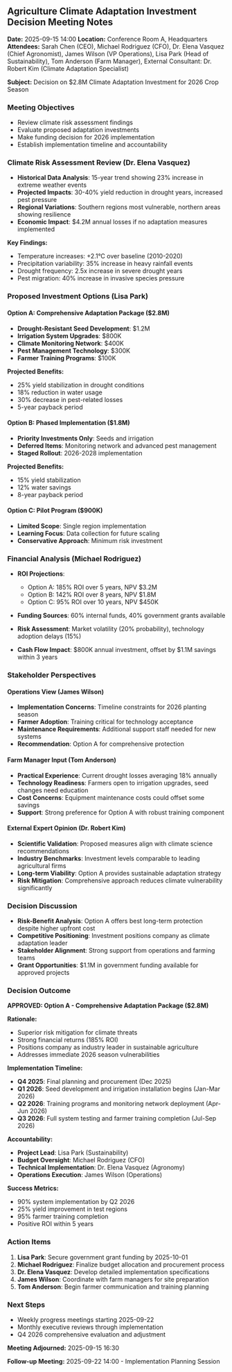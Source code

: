 ## Agriculture Climate Adaptation Investment Decision Meeting Notes

**Date:** 2025-09-15 14:00
**Location:** Conference Room A, Headquarters
**Attendees:** Sarah Chen (CEO), Michael Rodriguez (CFO), Dr. Elena Vasquez (Chief Agronomist), James Wilson (VP Operations), Lisa Park (Head of Sustainability), Tom Anderson (Farm Manager), External Consultant: Dr. Robert Kim (Climate Adaptation Specialist)

**Subject:** Decision on $2.8M Climate Adaptation Investment for 2026 Crop Season

### Meeting Objectives
- Review climate risk assessment findings
- Evaluate proposed adaptation investments
- Make funding decision for 2026 implementation
- Establish implementation timeline and accountability

### Climate Risk Assessment Review (Dr. Elena Vasquez)
- **Historical Data Analysis**: 15-year trend showing 23% increase in extreme weather events
- **Projected Impacts**: 30-40% yield reduction in drought years, increased pest pressure
- **Regional Variations**: Southern regions most vulnerable, northern areas showing resilience
- **Economic Impact**: $4.2M annual losses if no adaptation measures implemented

**Key Findings:**
- Temperature increases: +2.1°C over baseline (2010-2020)
- Precipitation variability: 35% increase in heavy rainfall events
- Drought frequency: 2.5x increase in severe drought years
- Pest migration: 40% increase in invasive species pressure

### Proposed Investment Options (Lisa Park)

#### Option A: Comprehensive Adaptation Package ($2.8M)
- **Drought-Resistant Seed Development**: $1.2M
- **Irrigation System Upgrades**: $800K
- **Climate Monitoring Network**: $400K
- **Pest Management Technology**: $300K
- **Farmer Training Programs**: $100K

**Projected Benefits:**
- 25% yield stabilization in drought conditions
- 18% reduction in water usage
- 30% decrease in pest-related losses
- 5-year payback period

#### Option B: Phased Implementation ($1.8M)
- **Priority Investments Only**: Seeds and irrigation
- **Deferred Items**: Monitoring network and advanced pest management
- **Staged Rollout**: 2026-2028 implementation

**Projected Benefits:**
- 15% yield stabilization
- 12% water savings
- 8-year payback period

#### Option C: Pilot Program ($900K)
- **Limited Scope**: Single region implementation
- **Learning Focus**: Data collection for future scaling
- **Conservative Approach**: Minimum risk investment

### Financial Analysis (Michael Rodriguez)
- **ROI Projections**:
  - Option A: 185% ROI over 5 years, NPV $3.2M
  - Option B: 142% ROI over 8 years, NPV $1.8M
  - Option C: 95% ROI over 10 years, NPV $450K

- **Funding Sources**: 60% internal funds, 40% government grants available
- **Risk Assessment**: Market volatility (20% probability), technology adoption delays (15%)
- **Cash Flow Impact**: $800K annual investment, offset by $1.1M savings within 3 years

### Stakeholder Perspectives

#### Operations View (James Wilson)
- **Implementation Concerns**: Timeline constraints for 2026 planting season
- **Farmer Adoption**: Training critical for technology acceptance
- **Maintenance Requirements**: Additional support staff needed for new systems
- **Recommendation**: Option A for comprehensive protection

#### Farm Manager Input (Tom Anderson)
- **Practical Experience**: Current drought losses averaging 18% annually
- **Technology Readiness**: Farmers open to irrigation upgrades, seed changes need education
- **Cost Concerns**: Equipment maintenance costs could offset some savings
- **Support**: Strong preference for Option A with robust training component

#### External Expert Opinion (Dr. Robert Kim)
- **Scientific Validation**: Proposed measures align with climate science recommendations
- **Industry Benchmarks**: Investment levels comparable to leading agricultural firms
- **Long-term Viability**: Option A provides sustainable adaptation strategy
- **Risk Mitigation**: Comprehensive approach reduces climate vulnerability significantly

### Decision Discussion
- **Risk-Benefit Analysis**: Option A offers best long-term protection despite higher upfront cost
- **Competitive Positioning**: Investment positions company as climate adaptation leader
- **Stakeholder Alignment**: Strong support from operations and farming teams
- **Grant Opportunities**: $1.1M in government funding available for approved projects

### Decision Outcome
**APPROVED: Option A - Comprehensive Adaptation Package ($2.8M)**

**Rationale:**
- Superior risk mitigation for climate threats
- Strong financial returns (185% ROI)
- Positions company as industry leader in sustainable agriculture
- Addresses immediate 2026 season vulnerabilities

**Implementation Timeline:**
- **Q4 2025**: Final planning and procurement (Dec 2025)
- **Q1 2026**: Seed development and irrigation installation begins (Jan-Mar 2026)
- **Q2 2026**: Training programs and monitoring network deployment (Apr-Jun 2026)
- **Q3 2026**: Full system testing and farmer training completion (Jul-Sep 2026)

**Accountability:**
- **Project Lead**: Lisa Park (Sustainability)
- **Budget Oversight**: Michael Rodriguez (CFO)
- **Technical Implementation**: Dr. Elena Vasquez (Agronomy)
- **Operations Execution**: James Wilson (Operations)

**Success Metrics:**
- 90% system implementation by Q2 2026
- 25% yield improvement in test regions
- 95% farmer training completion
- Positive ROI within 5 years

### Action Items
1. **Lisa Park**: Secure government grant funding by 2025-10-01
2. **Michael Rodriguez**: Finalize budget allocation and procurement process
3. **Dr. Elena Vasquez**: Develop detailed implementation specifications
4. **James Wilson**: Coordinate with farm managers for site preparation
5. **Tom Anderson**: Begin farmer communication and training planning

### Next Steps
- Weekly progress meetings starting 2025-09-22
- Monthly executive reviews through implementation
- Q4 2026 comprehensive evaluation and adjustment

**Meeting Adjourned:** 2025-09-15 16:30

**Follow-up Meeting:** 2025-09-22 14:00 - Implementation Planning Session
